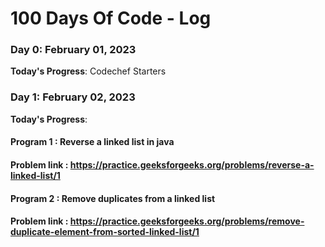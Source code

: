 # 100 Days Of Code - Log

### Day 0: February 01, 2023


**Today's Progress**: Codechef Starters


### Day 1: February 02, 2023


**Today's Progress**: 

#### Program 1 : Reverse a linked list in java

#### Problem link : https://practice.geeksforgeeks.org/problems/reverse-a-linked-list/1


#### Program 2 : Remove duplicates from a linked list

#### Problem link : https://practice.geeksforgeeks.org/problems/remove-duplicate-element-from-sorted-linked-list/1
